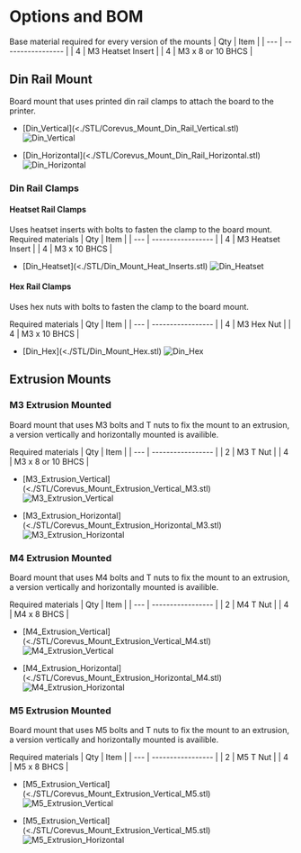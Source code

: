 # Options and BOM

Base material required for every version of the mounts
| Qty | Item              |
| --- | ----------------- |
| 4   | M3 Heatset Insert |
| 4   | M3 x 8 or 10 BHCS |



## Din Rail Mount
Board mount that uses printed din rail clamps to attach the board to the printer.

* [Din_Vertical](<./STL/Corevus_Mount_Din_Rail_Vertical.stl)
![Din_Vertical](./images/din_v.png)

* [Din_Horizontal](<./STL/Corevus_Mount_Din_Rail_Horizontal.stl)
![Din_Horizontal](./images/din_h.png)

### Din Rail Clamps
#### Heatset Rail Clamps
Uses heatset inserts with bolts to fasten the clamp to the board mount.
Required materials
| Qty | Item              |
| --- | ----------------- |
| 4   | M3 Heatset Insert |
| 4   | M3 x 10 BHCS      |

* [Din_Heatset](<./STL/Din_Mount_Heat_Inserts.stl)
![Din_Heatset](./images/din_heatset.png)


#### Hex Rail Clamps
Uses hex nuts with bolts to fasten the clamp to the board mount.

Required materials
| Qty | Item              |
| --- | ----------------- |
| 4   | M3 Hex Nut        |
| 4   | M3 x 10 BHCS      |

* [Din_Hex](<./STL/Din_Mount_Hex.stl)
![Din_Hex](./images/din_hex.png)


## Extrusion Mounts

### M3 Extrusion Mounted
Board mount that uses M3 bolts and T nuts to fix the mount to an extrusion, a version vertically and horizontally mounted is availible.

Required materials
| Qty | Item              |
| --- | ----------------- |
| 2   | M3 T Nut          |
| 4   | M3 x 8 or 10 BHCS |

* [M3_Extrusion_Vertical](<./STL/Corevus_Mount_Extrusion_Vertical_M3.stl)
![M3_Extrusion_Vertical](./images/m3_extrusion_v.png)

* [M3_Extrusion_Horizontal](<./STL/Corevus_Mount_Extrusion_Horizontal_M3.stl)
![M3_Extrusion_Horizontal](./images/m3_extrusion_h.png)

### M4 Extrusion Mounted
Board mount that uses M4 bolts and T nuts to fix the mount to an extrusion, a version vertically and horizontally mounted is availible.

Required materials
| Qty | Item              |
| --- | ----------------- |
| 2   | M4 T Nut          |
| 4   | M4 x 8 BHCS       |

* [M4_Extrusion_Vertical](<./STL/Corevus_Mount_Extrusion_Vertical_M4.stl)
![M4_Extrusion_Vertical](./images/m4_extrusion_v.png)

* [M4_Extrusion_Horizontal](<./STL/Corevus_Mount_Extrusion_Horizontal_M4.stl)
![M4_Extrusion_Horizontal](./images/m4_extrusion_h.png)

### M5 Extrusion Mounted
Board mount that uses M5 bolts and T nuts to fix the mount to an extrusion, a version vertically and horizontally mounted is availible.

Required materials
| Qty | Item              |
| --- | ----------------- |
| 2   | M5 T Nut          |
| 4   | M5 x 8 BHCS       |

* [M5_Extrusion_Vertical](<./STL/Corevus_Mount_Extrusion_Vertical_M5.stl)
![M5_Extrusion_Vertical](./images/m5_extrusion_v.png)

* [M5_Extrusion_Vertical](<./STL/Corevus_Mount_Extrusion_Vertical_M5.stl)
![M5_Extrusion_Horizontal](./images/m5_extrusion_h.png)


